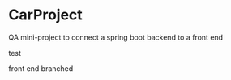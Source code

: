 # CarProject
QA mini-project to connect a spring boot backend to a front end

test


front end branched

